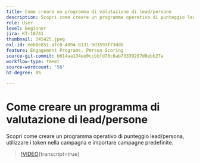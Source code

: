 ```yaml
---
title: Come creare un programma di valutazione di lead/persone
description: Scopri come creare un programma operativo di punteggio lead/persona, utilizzare i token nella campagna e importare campagne predefinite.
role: User
level: Beginner
jira: KT-10741
thumbnail: 345425.jpeg
exl-id: ee60e851-afc0-4094-8131-9d3593f73dd8
feature: Engagement Programs, Person Scoring
source-git-commit: b614aa134ee0ccbbfd70c6ab73339287d6ebb27a
workflow-type: tm+mt
source-wordcount: '56'
ht-degree: 0%

---
```


# Come creare un programma di valutazione di lead/persone

Scopri come creare un programma operativo di punteggio lead/persona, utilizzare i token nella campagna e importare campagne predefinite.

>[!VIDEO](https://video.tv.adobe.com/v/345425/?quality=12&learn=on){transcript=true}
